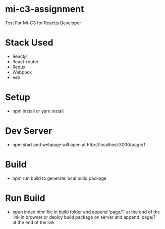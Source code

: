 # mi-c3-assignment
Test For Mi-C3 for Reactjs Developer

# Stack Used
- Reactjs
- React-router
- Redux 
- Webpack 
- es6

# Setup 
- npm install or yarn install

# Dev Server
- npm start and webpage will open at http://localhost:3000/page/1

# Build 
- npm run build to generate local build package

# Run Build
- open index.html file in build folder and append 'page/1' at the end of the link in browser or deploy build package on server and append 'page/1' at the end of the link
